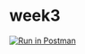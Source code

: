 # week3

[![Run in Postman](https://run.pstmn.io/button.svg)](https://god.postman.co/run-collection/b534d5ef299b78612743#?env%5BHW1%5D=W3sia2V5IjoiJGVjaG8tYm9keSIsInZhbHVlIjoiaGVsbG8gd29ybGQiLCJlbmFibGVkIjp0cnVlfV0=)
